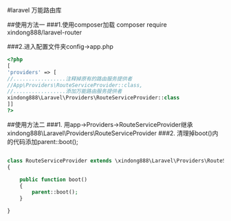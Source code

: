 #laravel 万能路由库 

##使用方法一
###1.使用composer加载 composer require xindong888/laravel-router 

###2.进入配置文件夹config->app.php

```php
<?php
[
'providers' => [
//.................注释掉原有的路由服务提供者
//App\Providers\RouteServiceProvider::class,
//.................添加万能路由服务提供者
xindong888\Laravel\Providers\RouteServiceProvider::class
]]
?>
```

##使用方法二
###1. 用app->Providers->RouteServiceProvider继承xindong888\Laravel\Providers\RouteServiceProvider
###2. 清理掉boot()内的代码添加parent::boot();
````php

class RouteServiceProvider extends \xindong888\Laravel\Providers\RouteServiceProvider
{

    public function boot()
    {
        parent::boot();
    }

}

````
